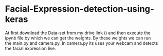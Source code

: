 # Facial-Expression-detection-using-keras
At first download the Data-set from my drive link () and then execute the ipynb file by which we can get the weights. By these weights we can run the main.py and camera.py. In camera.py its uses your webcam and detects the facial expression live.
